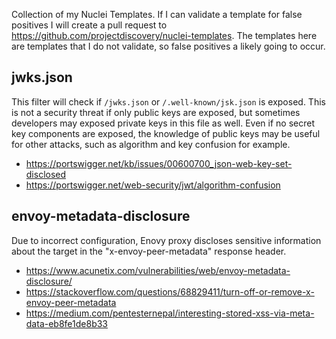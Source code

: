 Collection of my Nuclei Templates. If I can validate a template for false positives I will create a pull request to https://github.com/projectdiscovery/nuclei-templates. The templates here are templates that I do not validate, so false positives a likely going to occur.

## jwks.json
This filter will check if `/jwks.json` or `/.well-known/jsk.json` is exposed. This is not a security threat if only public keys are exposed, but sometimes developers may exposed private keys in this file as well. Even if no secret key components are exposed, the knowledge of public keys may be useful for other attacks, such as algorithm and key confusion for example. 
- https://portswigger.net/kb/issues/00600700_json-web-key-set-disclosed
- https://portswigger.net/web-security/jwt/algorithm-confusion


## envoy-metadata-disclosure
Due to incorrect configuration, Enovy proxy discloses sensitive information about the target in the "x-envoy-peer-metadata" response header.
- https://www.acunetix.com/vulnerabilities/web/envoy-metadata-disclosure/
- https://stackoverflow.com/questions/68829411/turn-off-or-remove-x-envoy-peer-metadata
- https://medium.com/pentesternepal/interesting-stored-xss-via-meta-data-eb8fe1de8b33
